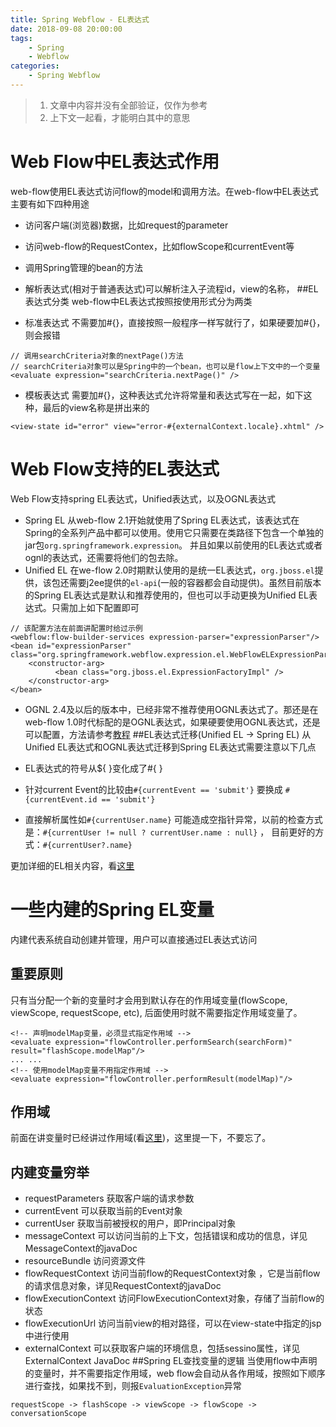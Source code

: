 ```yaml
---
title: Spring Webflow - EL表达式
date: 2018-09-08 20:00:00
tags: 
    - Spring
    - Webflow
categories: 
    - Spring Webflow
---
```


> 1. 文章中内容并没有全部验证，仅作为参考
> 2. 上下文一起看，才能明白其中的意思

# Web Flow中EL表达式作用
web-flow使用EL表达式访问flow的model和调用方法。在web-flow中EL表达式主要有如下四种用途

 - 访问客户端(浏览器)数据，比如request的parameter
 - 访问web-flow的RequestContex，比如flowScope和currentEvent等
 - 调用Spring管理的bean的方法
 - 解析表达式(相对于普通表达式)可以解析注入子流程id，view的名称，
##EL表达式分类
web-flow中EL表达式按照按使用形式分为两类

 - 标准表达式
不需要加#{}，直接按照一般程序一样写就行了，如果硬要加#{}，则会报错

```
// 调用searchCriteria对象的nextPage()方法
// searchCriteria对象可以是Spring中的一个bean，也可以是flow上下文中的一个变量
<evaluate expression="searchCriteria.nextPage()" />
```

 - 模板表达式
需要加#{}，这种表达式允许将常量和表达式写在一起，如下这种，最后的view名称是拼出来的

```
<view-state id="error" view="error-#{externalContext.locale}.xhtml" />
```
# Web Flow支持的EL表达式
Web Flow支持spring EL表达式，Unified表达式，以及OGNL表达式

 - Spring EL
从web-flow 2.1开始就使用了Spring EL表达式，该表达式在Spring的全系列产品中都可以使用。使用它只需要在类路径下包含一个单独的jar包`org.springframework.expression`。 并且如果以前使用的EL表达式或者ognl的表达式，还需要将他们的包去除。
 - Unified EL
在we-flow 2.0时期默认使用的是统一EL表达式，`org.jboss.el`提供，该包还需要j2ee提供的`el-api`(一般的容器都会自动提供)。虽然目前版本的Spring EL表达式是默认和推荐使用的，但也可以手动更换为Unified EL表达式。只需加上如下配置即可

```
// 该配置方法在前面讲配置时给过示例
<webflow:flow-builder-services expression-parser="expressionParser"/>
<bean id="expressionParser" class="org.springframework.webflow.expression.el.WebFlowELExpressionParser">
	<constructor-arg>
		  <bean class="org.jboss.el.ExpressionFactoryImpl" />
	</constructor-arg>
</bean>
```

 - OGNL
2.4及以后的版本中，已经非常不推荐使用OGNL表达式了。那还是在web-flow 1.0时代标配的是OGNL表达式，如果硬要使用OGNL表达式，还是可以配置，方法请参考[教程](https://docs.spring.io/spring-webflow/docs/2.4.5.RELEASE/reference/html/el.html#el-ognl)
##EL表达式迁移(Unified EL -> Spring EL)
从Unified EL表达式和OGNL表达式迁移到Spring EL表达式需要注意以下几点

 - EL表达式的符号从${ }变化成了#{ }
 - 针对current Event的比较由`#{currentEvent == 'submit'}` 要换成 `#{currentEvent.id == 'submit'}`
 - 直接解析属性如`#{currentUser.name}` 可能造成空指针异常，以前的检查方式是：`#{currentUser != null ? currentUser.name : null}` ， 目前更好的方式：`#{currentUser?.name}`

更加详细的EL相关内容，看[这里](http://static.springsource.org/spring/docs/3.0.x/spring-framework-reference/html/expressions.html#expressions-language-ref)
# 一些内建的Spring EL变量

内建代表系统自动创建并管理，用户可以直接通过EL表达式访问
## 重要原则

只有当分配一个新的变量时才会用到默认存在的作用域变量(flowScope, viewScope, requestScope, etc), 后面使用时就不需要指定作用域变量了。

```
<!-- 声明modelMap变量，必须显式指定作用域 -->
<evaluate expression="flowController.performSearch(searchForm)" result="flashScope.modelMap"/>
... ...
<!-- 使用modelMap变量不用指定作用域 -->
<evaluate expression="flowController.performResult(modelMap)"/>
```
## 作用域
前面在讲变量时已经讲过作用域(看[这里](https://blog.csdn.net/zou8944/article/details/82502430))，这里提一下，不要忘了。

## 内建变量穷举

 - requestParameters
获取客户端的请求参数
 - currentEvent
可以获取当前的Event对象
 - currentUser
获取当前被授权的用户，即Principal对象
 - messageContext
可以访问当前的上下文，包括错误和成功的信息，详见MessageContext的javaDoc
 - resourceBundle
访问资源文件
 - flowRequestContext
访问当前flow的RequestContext对象 ，它是当前flow的请求信息对象，详见RequestContext的javaDoc
 - flowExecutionContext
访问FlowExecutionContext对象，存储了当前flow的状态
 - flowExecutionUrl
访问当前view的相对路径，可以在view-state中指定的jsp中进行使用
 - externalContext
可以获取客户端的环境信息，包括sessino属性，详见ExternalContext JavaDoc
##Spring EL查找变量的逻辑
当使用flow中声明的变量时，并不需要指定作用域，web flow会自动从各作用域，按照如下顺序进行查找，如果找不到，则报`EvaluationException`异常

```
requestScope -> flashScope -> viewScope -> flowScope -> conversationScope
```